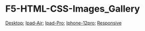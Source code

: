 # F5-HTML-CSS-Images_Gallery
[Desktop](assets/readme-images/Responsive-desktop.png);
[Ipad-Air](assets/readme-images/Responsive-ipadair.png);
[Ipad-Pro](assets/readme-images/Responsive-ipadpro.png);
[Iphone-12pro](assets/readme-images/Responsive-iphone12pro.png);
[Responsive](assets/readme-images/Responsive.png)